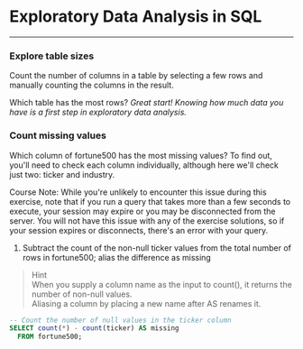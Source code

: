 # Exploratory Data Analysis in SQL
---
### Explore table sizes
Count the number of columns in a table by selecting a few rows and manually counting the columns in the result.

Which table has the most rows?
*Great start! Knowing how much data you have is a first step in exploratory data analysis.*

### Count missing values
Which column of fortune500 has the most missing values? To find out, you'll need to check each column individually, although here we'll check just two: ticker and industry.

Course Note: While you're unlikely to encounter this issue during this exercise, note that if you run a query that takes more than a few seconds to execute, your session may expire or you may be disconnected from the server. You will not have this issue with any of the exercise solutions, so if your session expires or disconnects, there's an error with your query.

1. Subtract the count of the non-null ticker values from the total number of rows in fortune500; alias the difference as missing
> Hint   
> When you supply a column name as the input to count(), it returns the number of non-null values.    
> Aliasing a column by placing a new name after AS renames it.
```sql
-- Count the number of null values in the ticker column
SELECT count(*) - count(ticker) AS missing
  FROM fortune500;
```
